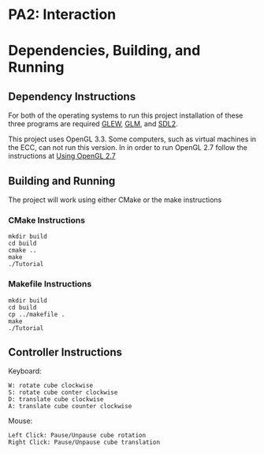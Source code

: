 # PA2: Interaction

# Dependencies, Building, and Running

## Dependency Instructions
For both of the operating systems to run this project installation of these three programs are required [GLEW](http://glew.sourceforge.net/), [GLM](http://glm.g-truc.net/0.9.7/index.html), and [SDL2](https://wiki.libsdl.org/Tutorials).

This project uses OpenGL 3.3. Some computers, such as virtual machines in the ECC, can not run this version. In in order to run OpenGL 2.7 follow the instructions at [Using OpenGL 2.7](https://github.com/HPC-Vis/computer-graphics/wiki/Using-OpenGL-2.7)


## Building and Running
The project will work using either CMake or the make instructions

### CMake Instructions
```
mkdir build
cd build
cmake ..
make
./Tutorial
```

### Makefile Instructions 
```
mkdir build
cd build
cp ../makefile .
make
./Tutorial
```

## Controller Instructions

Keyboard:
```
W: rotate cube clockwise
S: rotate cube conter clockwise
D: translate cube clockwise
A: translate cube counter clockwise
```

Mouse:
```
Left Click: Pause/Unpause cube rotation
Right Click: Pause/Unpause cube translation
```

